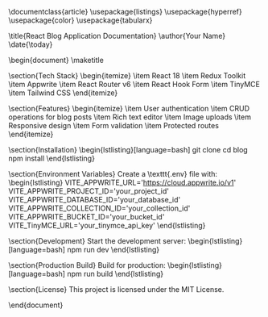 \documentclass{article}
\usepackage{listings}
\usepackage{hyperref}
\usepackage{color}
\usepackage{tabularx}

\title{React Blog Application Documentation}
\author{Your Name}
\date{\today}

\begin{document}
\maketitle

\section{Tech Stack}
\begin{itemize}
    \item React 18
    \item Redux Toolkit
    \item Appwrite
    \item React Router v6
    \item React Hook Form
    \item TinyMCE
    \item Tailwind CSS
\end{itemize}

\section{Features}
\begin{itemize}
    \item User authentication
    \item CRUD operations for blog posts
    \item Rich text editor
    \item Image uploads
    \item Responsive design
    \item Form validation
    \item Protected routes
\end{itemize}

\section{Installation}
\begin{lstlisting}[language=bash]
git clone <repository-url>
cd blog
npm install
\end{lstlisting}

\section{Environment Variables}
Create a \texttt{.env} file with:
\begin{lstlisting}
VITE_APPWRITE_URL='https://cloud.appwrite.io/v1'
VITE_APPWRITE_PROJECT_ID='your_project_id'
VITE_APPWRITE_DATABASE_ID='your_database_id'
VITE_APPWRITE_COLLECTION_ID='your_collection_id'
VITE_APPWRITE_BUCKET_ID='your_bucket_id'
VITE_TinyMCE_URL='your_tinymce_api_key'
\end{lstlisting}

\section{Development}
Start the development server:
\begin{lstlisting}[language=bash]
npm run dev
\end{lstlisting}

\section{Production Build}
Build for production:
\begin{lstlisting}[language=bash]
npm run build
\end{lstlisting}

\section{License}
This project is licensed under the MIT License.

\end{document}
